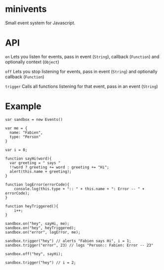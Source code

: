 minivents
=========

Small event system for Javascript.

API
===

`on`
    Lets you listen for events, 
    pass in event (`String`), callback (`Function`) and optionally context (`Object`)
    
`off`
    Lets you stop listening for events, 
    pass in event (`String`) and optionally callback (`Function`)
    
`trigger`
    Calls all functions listening for that event, 
    pass in an event (`String`)
    
Example
=======

    var sandbox = new Events()

    var me = {
      name: "Fabien",
      type: "Person"
    }
    
    var i = 0;
    
    function sayHi(word){
      var greeting = " says "
      !!word ? greeting += word : greeting += "Hi";
      alert(this.name + greeting);
    }
    
    function logError(errorCode){
        console.log(this.type + ":: " + this.name + ": Error -- " + errorCode);
    }
    
    function heyTriggered(){
        i++; 
    }
  
    sandbox.on("hey", sayHi, me);
    sandbox.on("hey", heyTriggered);
    sandbox.on("error", logError, me);

    sandbox.trigger("hey") // alerts "Fabien says Hi", i = 1;
    sandbox.trigger("error", 23) // logs "Person:: Fabien: Error -- 23"
    
    sandbox.off("hey", sayHi);
    
    sandbox.trigger("hey") // i = 2;

    

